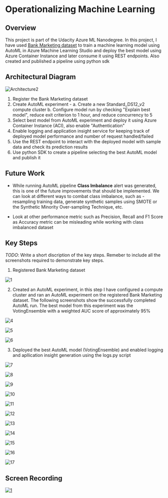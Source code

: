# Operationalizing Machine Learning

## Overview
This project is part of the Udacity Azure ML Nanodegree.
In this project, I have used [Bank Marketing dataset](https://automlsamplenotebookdata.blob.core.windows.net/automl-sample-notebook-data/bankmarketing_train.csv) to train a machine learning model using AutoML in Azure Machine Learning Studio and deploy the best model using Azure Container Instance and later consume it using REST endpoints. Also created and published a pipeline using python sdk

## Architectural Diagram

![Architecture2](https://user-images.githubusercontent.com/6285945/104144863-fe5ea400-53ea-11eb-9844-a2becbb5d837.JPG)


1. Register the Bank Marketing dataset
2. Create AutoML experiment -
   a. Create a new Standard_DS12_v2 compute cluster
   b. Configure model run by checking "Explain best model", reduce exit criterion to 1 hour, and reduce concurrency to 5
3. Select best model from AutoML experiment and deploy it using Azure Container Instance (ACI), also enable "Authentication"
4. Enable logging and application insight service for keeping track of deployed model performance and number of request handled/failed
5. Use the REST endpoint to interact with the deployed model with sample data and check its prediction results
6. Use python SDK to create a pipeline selecting the best AutoML model and publish it

## Future Work

* While running AutoML pipeline **Class Imbalance** alert was generated, this is one of the future improvements that should be implemented. We can look at different ways to combat class imbalance, such as - resampling training data, generate synthetic samples using SMOTE or the Synthetic Minority Over-sampling Technique, etc.

* Look at other performance metric such as Precision, Recall and F1 Score as Accuracy metric can be misleading while working with class imbalanced dataset 

## Key Steps
*TODO*: Write a short discription of the key steps. Remeber to include all the screenshots required to demonstrate key steps. 

1. Registered Bank Marketing dataset

![1](https://user-images.githubusercontent.com/6285945/104132692-ff6ce280-53a4-11eb-9ce4-94f9d7b0aef9.png)

2. Created an AutoML experiment, in this step I have configured a compute cluster and ran an AutoML experiment on the registered Bank Marketing dataset. The following screenshots show the successfully completed AutoML run. The best model from this experiment was the VotingEnsemble with a weighted AUC score of approximately 95%

![4](https://user-images.githubusercontent.com/6285945/104132695-04ca2d00-53a5-11eb-8be3-a8ea8a7609e7.png)

![5](https://user-images.githubusercontent.com/6285945/104132699-07c51d80-53a5-11eb-8807-e553c9bdea58.png)

![6](https://user-images.githubusercontent.com/6285945/104132700-0ac00e00-53a5-11eb-8a5e-b77afce851de.png)


3. Deployed the best AutoML model (VotingEnsemble) and enabled logging and apllication insight generation using the logs.py script

![7](https://user-images.githubusercontent.com/6285945/104132702-0d226800-53a5-11eb-8b4f-df5db497d03e.png)

![8](https://user-images.githubusercontent.com/6285945/104132705-0f84c200-53a5-11eb-815f-0ca5292a83ef.png)

![9](https://user-images.githubusercontent.com/6285945/104132706-127fb280-53a5-11eb-9ca8-d42e06a7aa3e.png)

![10](https://user-images.githubusercontent.com/6285945/104132709-157aa300-53a5-11eb-8a1e-adf4f2286cf0.png)

![11](https://user-images.githubusercontent.com/6285945/104132712-18759380-53a5-11eb-8770-0565e6677245.png)

![12](https://user-images.githubusercontent.com/6285945/104132716-1ad7ed80-53a5-11eb-8abd-a172ffc5d3ff.png)

![13](https://user-images.githubusercontent.com/6285945/104132717-1e6b7480-53a5-11eb-9b80-3c3e802febf4.png)

![14](https://user-images.githubusercontent.com/6285945/104132718-21666500-53a5-11eb-91e1-0dab41272370.png)

![15](https://user-images.githubusercontent.com/6285945/104132720-24615580-53a5-11eb-8725-1cf862efddaf.png)

![16](https://user-images.githubusercontent.com/6285945/104132722-26c3af80-53a5-11eb-8878-bb1234368f3a.png)

![17](https://user-images.githubusercontent.com/6285945/104132725-29bea000-53a5-11eb-9071-bfe2c5db722d.png)




## Screen Recording
[![1](https://user-images.githubusercontent.com/6285945/104132692-ff6ce280-53a4-11eb-9ce4-94f9d7b0aef9.png)](https://youtu.be/GuhpixjSE54)

